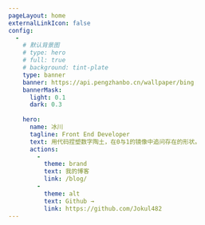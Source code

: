 ```yaml
---
pageLayout: home
externalLinkIcon: false
config:
  - 
    # 默认背景图
    # type: hero
    # full: true
    # background: tint-plate
    type: banner
    banner: https://api.pengzhanbo.cn/wallpaper/bing
    bannerMask:
      light: 0.1
      dark: 0.3
      
    hero:
      name: 冰川
      tagline: Front End Developer
      text: 用代码捏塑数字陶土，在0与1的镜像中追问存在的形状。
      actions:
        -
          theme: brand
          text: 我的博客
          link: /blog/
        -
          theme: alt
          text: Github →
          link: https://github.com/Jokul482
---
```

